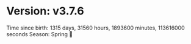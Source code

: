 # Version: v3.7.6
Time since birth: 1315 days, 31560 hours, 1893600 minutes, 113616000 seconds
Season: Spring 🌸
